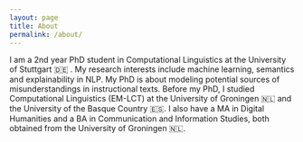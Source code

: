 ```yaml
---
layout: page
title: About
permalink: /about/
---
```


I am a 2nd year PhD student in Computational Linguistics at the University of Stuttgart 🇩🇪 . My research interests include machine learning, semantics and explainability 
in NLP. My PhD is about modeling potential sources of misunderstandings in instructional texts. Before my PhD, I studied Computational Linguistics (EM-LCT) 
at the University of Groningen 🇳🇱 and the University of the Basque Country 🇪🇸. I also have a MA in Digital Humanities and a BA in Communication and Information Studies,
both obtained from the University of Groningen 🇳🇱. 


